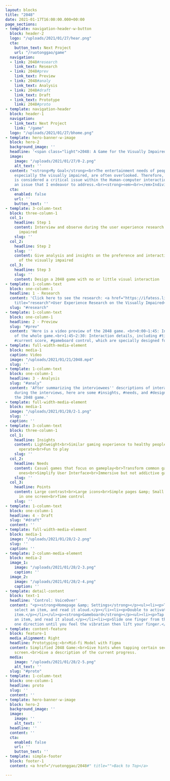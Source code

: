 ```yaml
---
layout: blocks
title: "2048"
date: 2021-01-17T16:00:00.000+00:00
page_sections:
- template: navigation-header-w-button
  block: header-2
  logo: "/uploads/2021/01/27/hear.png"
  cta:
    button_text: Next Project
    url: "/ruotonggao/game"
  navigation:
  - link: 2048#research
    link_text: Research
  - link: 2048#prev
    link_text: Preview
  - link: 2048#analy
    link_text: Analysis
  - link: 2048#draft
    link_text: Draft
  - link_text: Prototype
    link: 2048#proto
- template: navigation-header
  block: header-1
  navigation:
  - link_text: Next Project
    link: "/game"
  logo: "/uploads/2021/01/27/bhome.png"
- template: hero-banner-w-image
  block: hero-2
  background_image: ''
  headline: '<span class="light">2048: A Game for the Visually Impaired</span>  '
  image:
    image: "/uploads/2021/01/27/0-2.png"
    alt_text: ''
  content: "<strong>My Goal</strong><br>The entertainment needs of people with disabilities,
    especially the visually impaired, are often overlooked. Therefore, game accessibility
    is considered a critical issue within the Human-computer interaction field and
    an issue that I endeavor to address.<br><strong><em><br></em>Individual Work<br><br>Date<br></strong>9.2020~1.2021"
  cta:
    enabled: false
    url: ''
    button_text: ''
- template: 3-column-text
  block: three-column-1
  col_1:
    headline: Step 1
    content: Interview and observe during the user experience research on the visually
      impaired
    slug: ''
  col_2:
    headline: Step 2
    slug: ''
    content: Give analysis and insights on the preference and interaction patterns
      of the visually impaired
  col_3:
    headline: Step 3
    slug: ''
    content: Design a 2048 game with no or little visual interaction
- template: 1-column-text
  block: one-column-1
  headline: 1 - Research
  content: 'Click here to see the research: <a href="https://ifatess.life/ruotonggao/research"
    title="research">User Experience Research on the Visually Impaired</a>'
  slug: "#research"
- template: 1-column-text
  block: one-column-1
  headline: 2 - Preview
  slug: "#prev"
  content: 'Here is a video preview of the 2048 game. <br>0:00~1:45: Interaction process
    of the whole game.<br>1:45~2:30: Interaction details, including #time controller,
    #current score, #gameboard control, which are specially designed for the blind.'
- template: full-width-media-element
  block: media-1
  caption: Video
  image: "/uploads/2021/01/21/2048.mp4"
  slug: ''
- template: 1-column-text
  block: one-column-1
  headline: 3 - Analysis
  slug: "#analy"
  content: 'After summarizing the interviewees'' descriptions of interaction patterns
    during the interviews, here are some #insights, #needs, and #design points of
    the 2048 game.'
- template: full-width-media-element
  block: media-1
  image: "/uploads/2021/01/28/2-1.png"
  slug: ''
  caption: ''
- template: 3-column-text
  block: three-column-1
  col_1:
    headline: Insights
    content: Lightweight<br>Similar gaming experience to healthy people<br>Easy to
      operate<br>Fun to play
    slug: ''
  col_2:
    headline: Needs
    content: Casual games that focus on gameplay<br>Transform common games into accessible
      ones<br>Simplify User Interface<br>Immersive but not addictive gaming experience
    slug: ''
  col_3:
    headline: Points
    content: Large contrast<br>Large icons<br>Simple pages &amp; Small operability<br>Constricted
      in one screen<br>Time control
    slug: ''
- template: 1-column-text
  block: one-column-1
  headline: 4 - Draft
  slug: "#draft"
  content: ''
- template: full-width-media-element
  block: media-1
  image: "/uploads/2021/01/28/2-2.png"
  slug: ''
  caption: ''
- template: 2-column-media-element
  block: media-2
  image_1:
    image: "/uploads/2021/01/28/2-3.png"
    caption: ''
  image_2:
    image: "/uploads/2021/01/28/2-4.png"
    caption: ''
- template: detail-content
  block: text-1
  headline: 'Control: VoiceOver'
  content: "<p><strong>Homepage &amp; Settings</strong></p><ul><li><p>Tap once to
    select an item, and read it aloud.</p></li><li><p>Double to activate the selected
    item.</p></li></ul><p><strong>Gameboard</strong></p><ul><li><p>Tap once to select
    an item, and read it aloud.</p></li><li><p>Slide one finger from the screen to
    one direction until you feel the vibration then lift your finger.</p></li></ul>"
- template: content-feature
  block: feature-1
  media_alignment: Right
  headline: Prototyping:<br>Mid-fi Model with Figma
  content: Simplified 2048 Game:<br>Give hints when tapping certain sections on the
    screen.<br>Give a description of the current progress.
  media:
    image: "/uploads/2021/01/28/2-5.png"
    alt_text: ''
  slug: "#proto"
- template: 1-column-text
  block: one-column-1
  headline: proto
  slug: ''
  content: ''
- template: hero-banner-w-image
  block: hero-2
  background_image: ''
  image:
    image: ''
    alt_text: ''
  headline: ''
  content: ''
  cta:
    enabled: false
    url: ''
    button_text: ''
- template: simple-footer
  block: footer-1
  content: <a href="/ruotonggao/2048#" title="">Back to Top</a>

---
```

